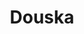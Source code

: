 ---
layout: place
title: "Douska"
permalink: /new-york/new-york/douska.html
stateAbbr: NY
stateName: New York
cityName: New York
seo:
  name: "Douska"
  type: Restaurant
  links: null
description: "Snug spot for hand rolls & make-your-own platters plus omakase menus. Douska serves delicious sushi in New York, New York. Try fresh Japanese dishes for a great dining experience. Available for takeout, delivery, lunch, and dinner."
place_id: ChIJN2P817hZwokRy8cUeMS_ETk
photos:
  - name: >-
      places/ChIJN2P817hZwokRy8cUeMS_ETk/photos/AeeoHcI6hONtmfFlYwOAVKtY31zo-2qAbTZXxk7Wv1yeLr929ZkZhBX31-PkB1c1y9F5hcqMdF9S4PA9DEeYeec45k8dAPm8pZoh8ByD1jpAuSgGpLLOEnAZjdH_6foPiA-fe50JS-cMJYC-ZZks8IB4znqqfTMaANwF-l_ZNtFA2NNTdzj-AsQs_IyukCfqnH0UsVWEuNjYpVGNpVOq14Qe72YXRlh3GD9o2AtBJhJi5zo3b7gawAL10qM2thlDQaLPy7ra-BMw7F71b3NU9InKxP_ABxrLYb8McqeEBknT1Z_DuA
    widthPx: 3024
    heightPx: 3024
    authorAttributions:
      - displayName: Douska
        uri: https://maps.google.com/maps/contrib/115153021786298058675
        photoUri: >-
          https://lh3.googleusercontent.com/a-/ALV-UjV9bzxVS8So-rKT3AQtS716CBVuyqI0MsW8ZbfwVGO_hfHHxr4=s100-p-k-no-mo
    flagContentUri: >-
      https://www.google.com/local/imagery/report/?cb_client=maps_api_places.places_api&image_key=!1e10!2sAF1QipPfYuQ_mazpg7uMmy7bCM3SRGQRygQa5xJ6EbqM&hl=en-US
    googleMapsUri: >-
      https://www.google.com/maps/place//data=!3m4!1e2!3m2!1sAF1QipPfYuQ_mazpg7uMmy7bCM3SRGQRygQa5xJ6EbqM!2e10!4m2!3m1!1s0x89c259b8d7fc6337:0x3911bfc47814c7cb
  - name: >-
      places/ChIJN2P817hZwokRy8cUeMS_ETk/photos/AeeoHcIWIldHHgHyb8xzbyp4583de1IpTfNdDEFStG7l0XeqQoWqUyAQrrn64ZQRXXwXnQ2b-6ZefcRzhxrrH8Zr6Iw2ToT7xqkw7B77dwBcbzpmOEczzSI92WYIbAG2-HmD4U6Gtog25aF9wzbHK_dElX5sB4AZBnJbF5LNE2bOXH07BSHYCOeKeavHcGYLaBfDCz5rLFK4SWzMx0SF-HAUz1gqTa5Cs8YItovk5_pPsBRSA8nAml2emyfNzTnEPB36p27OUqcjJr95Dc8Eapm8QNDRLogPgEr7WAybS77YNmZehQ
    widthPx: 800
    heightPx: 800
    authorAttributions:
      - displayName: Douska
        uri: https://maps.google.com/maps/contrib/115153021786298058675
        photoUri: >-
          https://lh3.googleusercontent.com/a-/ALV-UjV9bzxVS8So-rKT3AQtS716CBVuyqI0MsW8ZbfwVGO_hfHHxr4=s100-p-k-no-mo
    flagContentUri: >-
      https://www.google.com/local/imagery/report/?cb_client=maps_api_places.places_api&image_key=!1e10!2sAF1QipN2yyWY_1oaj5brw_drOmMgOFDp8hLY1c-ZocwK&hl=en-US
    googleMapsUri: >-
      https://www.google.com/maps/place//data=!3m4!1e2!3m2!1sAF1QipN2yyWY_1oaj5brw_drOmMgOFDp8hLY1c-ZocwK!2e10!4m2!3m1!1s0x89c259b8d7fc6337:0x3911bfc47814c7cb
  - name: >-
      places/ChIJN2P817hZwokRy8cUeMS_ETk/photos/AeeoHcI1ej_GMTXkRTSZuJL8zNVokcPEoc61hHO99T0f66li9_X9waZ6OOzFTJLx-ofbsG5L918wC59FJtBMLG2o0TiagN2ecPH43uVQ1pobTGDZNBvbuHHErget7poSxGuppuxPAdhy6_GyiZ0AHG_wQSKkSxXEZeWQgykggwKl3AW9Hai1jD7Gr-19XHFlpbv_qoB_u5T6TmgzmSgmTU_yUqb3xXF_OpIqHnqDRrSemnL-0NySlYTHWaZL90y6m5A-lInUFTdCOd0tZgNYOjw4IFIM0jEqh-dW5C50TUgzzgPdog
    widthPx: 3024
    heightPx: 3024
    authorAttributions:
      - displayName: Douska
        uri: https://maps.google.com/maps/contrib/115153021786298058675
        photoUri: >-
          https://lh3.googleusercontent.com/a-/ALV-UjV9bzxVS8So-rKT3AQtS716CBVuyqI0MsW8ZbfwVGO_hfHHxr4=s100-p-k-no-mo
    flagContentUri: >-
      https://www.google.com/local/imagery/report/?cb_client=maps_api_places.places_api&image_key=!1e10!2sAF1QipOS_ICOhqDgVXbW9wiCwcHfHyJZKs9Q4HmEzLXD&hl=en-US
    googleMapsUri: >-
      https://www.google.com/maps/place//data=!3m4!1e2!3m2!1sAF1QipOS_ICOhqDgVXbW9wiCwcHfHyJZKs9Q4HmEzLXD!2e10!4m2!3m1!1s0x89c259b8d7fc6337:0x3911bfc47814c7cb
  - name: >-
      places/ChIJN2P817hZwokRy8cUeMS_ETk/photos/AeeoHcJwGeU02Zk3RADajOz1An-Wlx9xcd7SFUI_MR0tAeIX5dacv-mjOeOLTGqq4Zl0f9lJhwG5zw5Ey6JPqucoDfCPJHxeAUoafXtk18I5w25euW7oD-7wAwnBJcyTa_PNqLDUdkt0rWVn71BfCg9YqpqFEiCsKQaY3fWId-MqBb1PnruIkKo8bnnmNDrX88XuILfBAl4OUXFWCAzxgp8tKuKoajJrqH17qQt_K_doSfcmgV8C0c-HgA-DtcZbkrKbJE9tC91BAn4RrDDbhfFAYmsmBoHGnHgaGAISTLuq-PEZpQ
    widthPx: 800
    heightPx: 800
    authorAttributions:
      - displayName: Douska
        uri: https://maps.google.com/maps/contrib/115153021786298058675
        photoUri: >-
          https://lh3.googleusercontent.com/a-/ALV-UjV9bzxVS8So-rKT3AQtS716CBVuyqI0MsW8ZbfwVGO_hfHHxr4=s100-p-k-no-mo
    flagContentUri: >-
      https://www.google.com/local/imagery/report/?cb_client=maps_api_places.places_api&image_key=!1e10!2sAF1QipPjDuFaOboQA6YMCM85beeE1-xCzVNMcSL7A4cj&hl=en-US
    googleMapsUri: >-
      https://www.google.com/maps/place//data=!3m4!1e2!3m2!1sAF1QipPjDuFaOboQA6YMCM85beeE1-xCzVNMcSL7A4cj!2e10!4m2!3m1!1s0x89c259b8d7fc6337:0x3911bfc47814c7cb
  - name: >-
      places/ChIJN2P817hZwokRy8cUeMS_ETk/photos/AeeoHcL16Tt_HnOraLdSK2BNdEYf8szF0Kw2ATa9ToAD_YURWDnkTTKHy5gtWYojdspTlIanJLh04tUiMIr_2XMwqd_Wtz1JexVpBwHxUspoBOwjlw-ssYh1yS7HDisY5lnkC1md-qykl3Bhn86g3fKgWhCUzHNO7gjL8PIY-Yfz5-x4GijfjrxjFxaMkA_9J3jRrwUDbSmERUWqUBUTgurof2TweYTDTUAr5P_cBDE-0CGBtfYFb3yeL_yOmkzhNQXhqhC5BdGOtW33BIVHbwLU3P3HNr5E1OIDxhuqohzrsDF4PGwIxNSvTo8_wtGEpPSGEvQuIhXYAayKk_Lh3JZzgpq3eq3PxMj8p7T0H16KQIzczgI8sxP68RO52OR_iwZjSo3bMa8Hs3nXWCUNLKKxVpvagcie0-J2UyLy8JrtIagRzg
    widthPx: 1024
    heightPx: 768
    authorAttributions:
      - displayName: Jason Zhang
        uri: https://maps.google.com/maps/contrib/108832832530824433507
        photoUri: >-
          https://lh3.googleusercontent.com/a-/ALV-UjUrbMKW0wcb_aX3GpyPyUhidbpCkYmnr5O36AnsgUYDPfgcyjPd=s100-p-k-no-mo
    flagContentUri: >-
      https://www.google.com/local/imagery/report/?cb_client=maps_api_places.places_api&image_key=!1e10!2sCIHM0ogKEICAgIDaqdGRAw&hl=en-US
    googleMapsUri: >-
      https://www.google.com/maps/place//data=!3m4!1e2!3m2!1sCIHM0ogKEICAgIDaqdGRAw!2e10!4m2!3m1!1s0x89c259b8d7fc6337:0x3911bfc47814c7cb
  - name: >-
      places/ChIJN2P817hZwokRy8cUeMS_ETk/photos/AeeoHcK4dNTeT9c5ZCc7Q7Eb2PbJh24Ni13j0Qd5rkIJXvZm0Ky_80s01lvxVSwl7vAhZuyxnp5aXfY9nOGq85mFhzRg8fs4F11iODTqaAk1s9OoMc2EWGeeELiDz2EUe7GqFJ7m6hWDbtYcEpVmjvtlfH_dWfO_carAMy5z-UOBzU0PuYktDjO4Y4sKlVgU5lwsXAVLKat81rh8CcfrhAb6jylkoq3tgDWtBj4SQgEaecs1hvjqNDnvPCKEqYY9FuoX9yDDTLsoCxTb66UQp8kNqCODZvoCoxHIf8GXUchYdyIe0g
    widthPx: 800
    heightPx: 800
    authorAttributions:
      - displayName: Douska
        uri: https://maps.google.com/maps/contrib/115153021786298058675
        photoUri: >-
          https://lh3.googleusercontent.com/a-/ALV-UjV9bzxVS8So-rKT3AQtS716CBVuyqI0MsW8ZbfwVGO_hfHHxr4=s100-p-k-no-mo
    flagContentUri: >-
      https://www.google.com/local/imagery/report/?cb_client=maps_api_places.places_api&image_key=!1e10!2sAF1QipMTtQFuXazDiBGe9NhRGhxHkHhLnHs5y6qdH6Fq&hl=en-US
    googleMapsUri: >-
      https://www.google.com/maps/place//data=!3m4!1e2!3m2!1sAF1QipMTtQFuXazDiBGe9NhRGhxHkHhLnHs5y6qdH6Fq!2e10!4m2!3m1!1s0x89c259b8d7fc6337:0x3911bfc47814c7cb
  - name: >-
      places/ChIJN2P817hZwokRy8cUeMS_ETk/photos/AeeoHcKuVnb6MTZRFGkEGI9O_hpsESkphdD71X5TSFCQkTuyphFlX8FsBlYvXxpdSWUpCqrOTWykcvuZmeuEyrMKGMsQIGMS7sTTIJErL3oidJ9_BpTgjsHME1ePJ1miaLtLmOLs_XiFOlsXZaJWZSk8hSwM6-INnIpYbSE8llTzQ2-wMFUuaHA4ogE1q9NcE3MFdvk9QnuKUBs6An3zuaSftXooAcuTisQneFFFxfyKpV4KCKzTRT5okocfE6PYPC9lWRCgNcqAosImgvb6lcudUbhEz2n-f1w5nq4xpgeLZ_522A
    widthPx: 800
    heightPx: 800
    authorAttributions:
      - displayName: Douska
        uri: https://maps.google.com/maps/contrib/115153021786298058675
        photoUri: >-
          https://lh3.googleusercontent.com/a-/ALV-UjV9bzxVS8So-rKT3AQtS716CBVuyqI0MsW8ZbfwVGO_hfHHxr4=s100-p-k-no-mo
    flagContentUri: >-
      https://www.google.com/local/imagery/report/?cb_client=maps_api_places.places_api&image_key=!1e10!2sAF1QipMgXWrRCq2sy6ehgyi1nKaYCY5lTJDWuliXqCZH&hl=en-US
    googleMapsUri: >-
      https://www.google.com/maps/place//data=!3m4!1e2!3m2!1sAF1QipMgXWrRCq2sy6ehgyi1nKaYCY5lTJDWuliXqCZH!2e10!4m2!3m1!1s0x89c259b8d7fc6337:0x3911bfc47814c7cb
  - name: >-
      places/ChIJN2P817hZwokRy8cUeMS_ETk/photos/AeeoHcJyAJCRmidBTN4ynCVNSquB48HBdY92t689CikmLjWKObqU9p01coxB0K-HQj-ArWAm-DbQc9sxW305T3yz93H9VfyVGRQKCLZauNNUul23Rt8X1BgR3wrkmpdoKrFISUDx4pqL8qBU2rkYgwkA6-DhB1GWqGlrQGp3CIBVoLz4bTT6yzVelG-8642cYK8VyPGMW0wDboslKUfM3x0cxnbFxs_I7yCSOCwnxnxytrhF2DteKIxo78MlraW-8h1nG53_p9NKzzxACR4mWdwTblQ78ppbqbZPIWMeiujgWu7pLQ
    widthPx: 800
    heightPx: 800
    authorAttributions:
      - displayName: Douska
        uri: https://maps.google.com/maps/contrib/115153021786298058675
        photoUri: >-
          https://lh3.googleusercontent.com/a-/ALV-UjV9bzxVS8So-rKT3AQtS716CBVuyqI0MsW8ZbfwVGO_hfHHxr4=s100-p-k-no-mo
    flagContentUri: >-
      https://www.google.com/local/imagery/report/?cb_client=maps_api_places.places_api&image_key=!1e10!2sAF1QipNnqAZDbtgHSXxJcftLwxB8ZpsTmt5XDGZWvS_3&hl=en-US
    googleMapsUri: >-
      https://www.google.com/maps/place//data=!3m4!1e2!3m2!1sAF1QipNnqAZDbtgHSXxJcftLwxB8ZpsTmt5XDGZWvS_3!2e10!4m2!3m1!1s0x89c259b8d7fc6337:0x3911bfc47814c7cb
  - name: >-
      places/ChIJN2P817hZwokRy8cUeMS_ETk/photos/AeeoHcLi2XnZs95Ooftc89CNa-5vHsHp_P0MMGhoXYJBwdjDPEteZufdQhF35FcDgHfK3tVrFFHog9RCg_qOEAwWTmzAfz-VmSaQOOP3dNzCUImOwgJquhRJs6qhmqwN7Tyl1VeFyDBi8r3gqM8YZ0d7RpYW524yMvvqJKXS11-zdpKqC1lhk7D5i0rIutBHzvosPEzG5siD577TBB_4Bu4CQzx1Ur1jGsUxMSYFkVgN4FfVIOCSEqiKdPJaXs1pbbcqmqu_wSg2fegA4Bg9Y0LjCSSVEkzlwhi0jth01W2E3cAmcFREK14UGiExFi_rDyWhc19-Sei5175YzR-3YDGrgY3izuVGVxB4ejARE_BeLGD2UK5Y7FDU8Oc909_zmEyb7-jeAdfqzsy-1T99tatPf8BEJX797TKh8TI__sy6p6c
    widthPx: 3600
    heightPx: 4800
    authorAttributions:
      - displayName: Federico Gonzalez
        uri: https://maps.google.com/maps/contrib/114948451144304851543
        photoUri: >-
          https://lh3.googleusercontent.com/a-/ALV-UjWmcr5i4Fl_A1YiVH7E3Niq9a42ICOPLCgSOzlY_dr7TfSldAOiMA=s100-p-k-no-mo
    flagContentUri: >-
      https://www.google.com/local/imagery/report/?cb_client=maps_api_places.places_api&image_key=!1e10!2sCIHM0ogKEICAgID3l-HNBQ&hl=en-US
    googleMapsUri: >-
      https://www.google.com/maps/place//data=!3m4!1e2!3m2!1sCIHM0ogKEICAgID3l-HNBQ!2e10!4m2!3m1!1s0x89c259b8d7fc6337:0x3911bfc47814c7cb
  - name: >-
      places/ChIJN2P817hZwokRy8cUeMS_ETk/photos/AeeoHcLOlm8NI7hyyNsfV-wHVthyOmlt4IxkEMvo-AZTskWtfSMJQCpj2C9AArIPWEFBa8_b6yCCFABbrKKnm-Pm1EXW0WoxAFRbnXCO929BuKDuXc_60B25SbhfJcZu7ggRuqEUbnx4ggSIHPDjNN3rrmokN_MOZosBaxT-79aBq5lm1OEvtduNs9POs2R-mZN5cqVRZR5j3tsnGTqReERZ0HBCPcbiCxEOOtozhkvRaqpTzFB2RwE2aZDUW3R00wKoMDciPXzCnejaT46QGp6m_JXkDktpOkS6_NasoYB5cW4sGg
    widthPx: 800
    heightPx: 800
    authorAttributions:
      - displayName: Douska
        uri: https://maps.google.com/maps/contrib/115153021786298058675
        photoUri: >-
          https://lh3.googleusercontent.com/a-/ALV-UjV9bzxVS8So-rKT3AQtS716CBVuyqI0MsW8ZbfwVGO_hfHHxr4=s100-p-k-no-mo
    flagContentUri: >-
      https://www.google.com/local/imagery/report/?cb_client=maps_api_places.places_api&image_key=!1e10!2sAF1QipMj-hUNdxZJvknShXhSCZexpjWFVf89vF3LWmhm&hl=en-US
    googleMapsUri: >-
      https://www.google.com/maps/place//data=!3m4!1e2!3m2!1sAF1QipMj-hUNdxZJvknShXhSCZexpjWFVf89vF3LWmhm!2e10!4m2!3m1!1s0x89c259b8d7fc6337:0x3911bfc47814c7cb
address: 63 Delancey St, New York, NY 10002, USA
street: 63 Delancey St
city: New York
state: NY
zip: '10002'
country: USA
neighborhood: null
latitude: '40.719078'
longitude: '-73.990776'
accessibility_options:
  wheelchairAccessibleParking: false
  wheelchairAccessibleRestroom: true
business_status: OPERATIONAL
name: Douska
google_maps_links:
  directionsUri: >-
    https://www.google.com/maps/dir//''/data=!4m7!4m6!1m1!4e2!1m2!1m1!1s0x89c259b8d7fc6337:0x3911bfc47814c7cb!3e0
  placeUri: https://maps.google.com/?cid=4112278785315096523
  writeAReviewUri: >-
    https://www.google.com/maps/place//data=!4m3!3m2!1s0x89c259b8d7fc6337:0x3911bfc47814c7cb!12e1
  reviewsUri: >-
    https://www.google.com/maps/place//data=!4m4!3m3!1s0x89c259b8d7fc6337:0x3911bfc47814c7cb!9m1!1b1
  photosUri: >-
    https://www.google.com/maps/place//data=!4m3!3m2!1s0x89c259b8d7fc6337:0x3911bfc47814c7cb!10e5
primary_type: Sushi Restaurant
opening_hours:
  regular: null
  current: null
secondary_opening_hours:
  regular:
    weekdayDescriptions: null
    type: null
  current:
    weekdayDescriptions: null
    type: null
phone: (646) 657-0908
price_level: null
price_range: $50 &ndash; $100
rating: '4.5'
rating_count: 0
website: null
reviews:
  - name: >-
      places/ChIJN2P817hZwokRy8cUeMS_ETk/reviews/ChZDSUhNMG9nS0VJQ0FnSURfeS1LcEFREAE
    relativePublishTimeDescription: 2 months ago
    rating: 5
    text:
      text: >-
        The omakase was INCREDIBLE. I highly recommend sitting at the bar so you
        can get a view of the sushi making!! Amazing chefs, amazing service.
        Great quality for a good price. Don’t skip out on dessert- get the
        salted caramel mochi 😍 will definitely be coming back!!
      languageCode: en
    originalText:
      text: >-
        The omakase was INCREDIBLE. I highly recommend sitting at the bar so you
        can get a view of the sushi making!! Amazing chefs, amazing service.
        Great quality for a good price. Don’t skip out on dessert- get the
        salted caramel mochi 😍 will definitely be coming back!!
      languageCode: en
    authorAttribution:
      displayName: Molly
      uri: https://www.google.com/maps/contrib/115426508459830820635/reviews
      photoUri: >-
        https://lh3.googleusercontent.com/a-/ALV-UjWadjpLFFR4H92ThcRbA9dQHmsEsq_G6sHfsOcN3UvdWj8lxq9FKg=s128-c0x00000000-cc-rp-mo-ba2
    publishTime: '2025-01-27T04:11:04.977690Z'
    flagContentUri: >-
      https://www.google.com/local/review/rap/report?postId=ChZDSUhNMG9nS0VJQ0FnSURfeS1LcEFREAE&d=17924085&t=1
    googleMapsUri: >-
      https://www.google.com/maps/reviews/data=!4m6!14m5!1m4!2m3!1sChZDSUhNMG9nS0VJQ0FnSURfeS1LcEFREAE!2m1!1s0x89c259b8d7fc6337:0x3911bfc47814c7cb
  - name: >-
      places/ChIJN2P817hZwokRy8cUeMS_ETk/reviews/ChZDSUhNMG9nS0VJQ0FnSUQzbC1ITk9REAE
    relativePublishTimeDescription: 4 months ago
    rating: 5
    text:
      text: >-
        It was my first time having an omakase and I’m happy I had it at Douska.
        Even though it’s a cheap omakase the service is at another level. If
        it’s crowded it may take a while for your order to be delivered but it’s
        quite efficient. The food is amazing, tastes really good and it’s quite
        fresh.
      languageCode: en
    originalText:
      text: >-
        It was my first time having an omakase and I’m happy I had it at Douska.
        Even though it’s a cheap omakase the service is at another level. If
        it’s crowded it may take a while for your order to be delivered but it’s
        quite efficient. The food is amazing, tastes really good and it’s quite
        fresh.
      languageCode: en
    authorAttribution:
      displayName: Federico Gonzalez
      uri: https://www.google.com/maps/contrib/114948451144304851543/reviews
      photoUri: >-
        https://lh3.googleusercontent.com/a-/ALV-UjWmcr5i4Fl_A1YiVH7E3Niq9a42ICOPLCgSOzlY_dr7TfSldAOiMA=s128-c0x00000000-cc-rp-mo-ba4
    publishTime: '2024-11-19T19:32:29.883292Z'
    flagContentUri: >-
      https://www.google.com/local/review/rap/report?postId=ChZDSUhNMG9nS0VJQ0FnSUQzbC1ITk9REAE&d=17924085&t=1
    googleMapsUri: >-
      https://www.google.com/maps/reviews/data=!4m6!14m5!1m4!2m3!1sChZDSUhNMG9nS0VJQ0FnSUQzbC1ITk9REAE!2m1!1s0x89c259b8d7fc6337:0x3911bfc47814c7cb
  - name: >-
      places/ChIJN2P817hZwokRy8cUeMS_ETk/reviews/ChdDSUhNMG9nS0VJQ0FnTUN3LTkzV3pRRRAB
    relativePublishTimeDescription: 3 weeks ago
    rating: 5
    text:
      text: >-
        I have been coming here for years now. I make a point to eat here
        anytime I’m in NYC. The quality has never declined. It’s just great
        quality sushi served in an unpretentious environment. I never have
        trouble getting a reservation. The toro is my absolute favorite. I did
        the omakase this time and it was wonderful and a great price ($75). I
        wanted a little bit more food so ordered one roll to share and a piece
        of toro each with my husband and we were perfectly full.
      languageCode: en
    originalText:
      text: >-
        I have been coming here for years now. I make a point to eat here
        anytime I’m in NYC. The quality has never declined. It’s just great
        quality sushi served in an unpretentious environment. I never have
        trouble getting a reservation. The toro is my absolute favorite. I did
        the omakase this time and it was wonderful and a great price ($75). I
        wanted a little bit more food so ordered one roll to share and a piece
        of toro each with my husband and we were perfectly full.
      languageCode: en
    authorAttribution:
      displayName: Sarah H
      uri: https://www.google.com/maps/contrib/108437303545325116552/reviews
      photoUri: >-
        https://lh3.googleusercontent.com/a/ACg8ocJxrCKyTfKEQySREF-d4jbIK7NDw7f5ERboaXh43gD0YjuULQ=s128-c0x00000000-cc-rp-mo-ba2
    publishTime: '2025-03-21T13:47:59.578003Z'
    flagContentUri: >-
      https://www.google.com/local/review/rap/report?postId=ChdDSUhNMG9nS0VJQ0FnTUN3LTkzV3pRRRAB&d=17924085&t=1
    googleMapsUri: >-
      https://www.google.com/maps/reviews/data=!4m6!14m5!1m4!2m3!1sChdDSUhNMG9nS0VJQ0FnTUN3LTkzV3pRRRAB!2m1!1s0x89c259b8d7fc6337:0x3911bfc47814c7cb
  - name: >-
      places/ChIJN2P817hZwokRy8cUeMS_ETk/reviews/ChZDSUhNMG9nS0VJQ0FnSUR4cFA2a0FREAE
    relativePublishTimeDescription: a year ago
    rating: 5
    text:
      text: >-
        What a great find.  Luke was our server.  He had tables inside and
        outside the restaurant including the bar area.  He was attentive and
        fantastic.  The sushi chefs were amazing as they continuously worked
        patiently and gracefully without skipping a beat throughout the evening.
        The sushi was delicious and the sake we ordered, Brooklyn Kura paired so
        elegantly with every dish.

        The restaurant is located on busy Delancey Street, but well worth the
        experience.
      languageCode: en
    originalText:
      text: >-
        What a great find.  Luke was our server.  He had tables inside and
        outside the restaurant including the bar area.  He was attentive and
        fantastic.  The sushi chefs were amazing as they continuously worked
        patiently and gracefully without skipping a beat throughout the evening.
        The sushi was delicious and the sake we ordered, Brooklyn Kura paired so
        elegantly with every dish.

        The restaurant is located on busy Delancey Street, but well worth the
        experience.
      languageCode: en
    authorAttribution:
      displayName: Mimi
      uri: https://www.google.com/maps/contrib/111596575269722500004/reviews
      photoUri: >-
        https://lh3.googleusercontent.com/a/ACg8ocLpAxNybQqdEQhjiRWrHb_9ybJRmZbm5DcQ2b06LMQtux7qPQ=s128-c0x00000000-cc-rp-mo-ba4
    publishTime: '2023-06-02T03:34:09.459534Z'
    flagContentUri: >-
      https://www.google.com/local/review/rap/report?postId=ChZDSUhNMG9nS0VJQ0FnSUR4cFA2a0FREAE&d=17924085&t=1
    googleMapsUri: >-
      https://www.google.com/maps/reviews/data=!4m6!14m5!1m4!2m3!1sChZDSUhNMG9nS0VJQ0FnSUR4cFA2a0FREAE!2m1!1s0x89c259b8d7fc6337:0x3911bfc47814c7cb
  - name: >-
      places/ChIJN2P817hZwokRy8cUeMS_ETk/reviews/ChZDSUhNMG9nS0VJQ0FnSUM3dEx2R0d3EAE
    relativePublishTimeDescription: 8 months ago
    rating: 4
    text:
      text: >-
        I really wanted to like this place more than I did. It’s a very hole in
        the wall, no frills sushi and hand roll restaurant. We had a reservation
        on a Friday night for 2 people. We arrived and had to wait in this
        awkward hallway area for a couple of minutes before just asking if we
        could sit at the bar.

        It took a very long time for someone to take our order. We ordered the
        crispy rice, tuna crudo, and a couple omakase sets. The crispy rice was
        my favorite and also the most affordable. The quality of all the food
        itself was very good but the slow service and uninviting atmosphere made
        this experience unpleasant.
      languageCode: en
    originalText:
      text: >-
        I really wanted to like this place more than I did. It’s a very hole in
        the wall, no frills sushi and hand roll restaurant. We had a reservation
        on a Friday night for 2 people. We arrived and had to wait in this
        awkward hallway area for a couple of minutes before just asking if we
        could sit at the bar.

        It took a very long time for someone to take our order. We ordered the
        crispy rice, tuna crudo, and a couple omakase sets. The crispy rice was
        my favorite and also the most affordable. The quality of all the food
        itself was very good but the slow service and uninviting atmosphere made
        this experience unpleasant.
      languageCode: en
    authorAttribution:
      displayName: Midori Grabowski
      uri: https://www.google.com/maps/contrib/108055318295848655163/reviews
      photoUri: >-
        https://lh3.googleusercontent.com/a-/ALV-UjW65UpJ6JYZiYB6z2FuxYZJJA--UeISUMoay_N4amjqAfXuaTGW=s128-c0x00000000-cc-rp-mo-ba5
    publishTime: '2024-08-13T02:45:22.929717Z'
    flagContentUri: >-
      https://www.google.com/local/review/rap/report?postId=ChZDSUhNMG9nS0VJQ0FnSUM3dEx2R0d3EAE&d=17924085&t=1
    googleMapsUri: >-
      https://www.google.com/maps/reviews/data=!4m6!14m5!1m4!2m3!1sChZDSUhNMG9nS0VJQ0FnSUM3dEx2R0d3EAE!2m1!1s0x89c259b8d7fc6337:0x3911bfc47814c7cb
parking_options: null
payment_options:
  acceptsCreditCards: true
  acceptsDebitCards: true
  acceptsCashOnly: false
  acceptsNfc: true
allow_dogs: null
curbside_pickup: null
delivery: true
dine_in: true
good_for_children: false
good_for_groups: null
good_for_sports: false
live_music: false
menu_for_children: false
outdoor_seating: true
reservable: true
restroom: true
serves_beer: true
serves_breakfast: null
serves_brunch: null
serves_cocktails: null
serves_coffee: false
serves_dinner: true
serves_dessert: true
serves_lunch: true
serves_vegetarian_food: null
serves_wine: true
takeout: true
update_category: essentials
summary: Snug spot for hand rolls & make-your-own platters plus omakase menus.

---